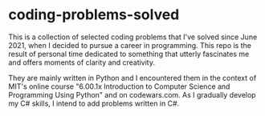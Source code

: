 # coding-problems-solved
This is a collection of selected coding problems that I've solved since June 2021, when I decided to pursue a career in programming. This repo is the result of personal time dedicated to something that utterly fascinates me and offers moments of clarity and creativity.

They are mainly written in Python and I encountered them in the context of MIT's online course "6.00.1x Introduction to Computer Science and Programming Using Python" and on codewars.com. As I gradually develop my C# skills, I intend to add problems written in C#. 
